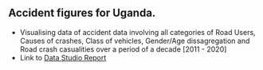 ## Accident figures for Uganda.

- Visualising data of accident data involving all categories of Road Users, Causes of crashes, Class of vehicles, Gender/Age dissagregation and Road crash casualities over a period of a decade [2011 - 2020]
- Link to [Data Studio Report](https://datastudio.google.com/u/0/reporting/39388bd9-b37c-482c-bbf2-293459ad4b67/page/ivJ4C/edit)
